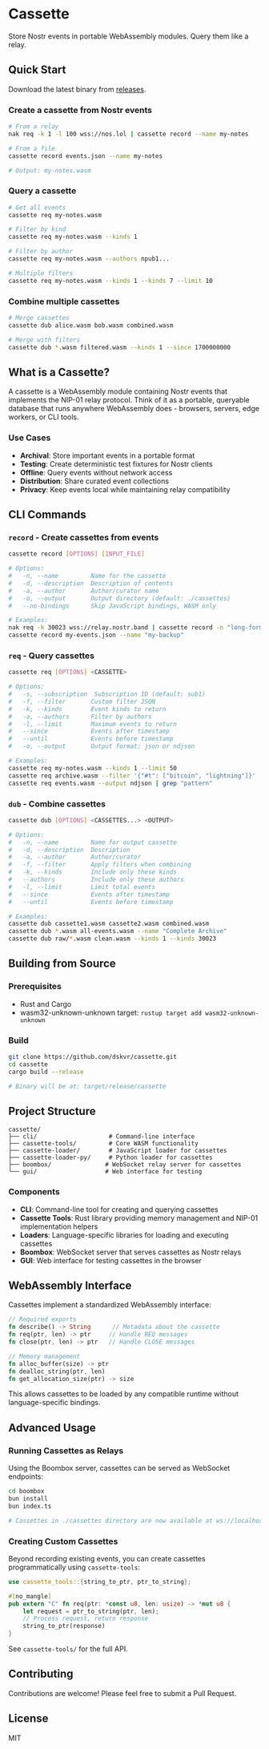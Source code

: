 # Cassette

Store Nostr events in portable WebAssembly modules. Query them like a relay.

## Quick Start

Download the latest binary from [releases](https://github.com/dskvr/cassette/releases/latest).

### Create a cassette from Nostr events

```bash
# From a relay
nak req -k 1 -l 100 wss://nos.lol | cassette record --name my-notes

# From a file
cassette record events.json --name my-notes

# Output: my-notes.wasm
```

### Query a cassette

```bash
# Get all events
cassette req my-notes.wasm

# Filter by kind
cassette req my-notes.wasm --kinds 1

# Filter by author
cassette req my-notes.wasm --authors npub1...

# Multiple filters
cassette req my-notes.wasm --kinds 1 --kinds 7 --limit 10
```

### Combine multiple cassettes

```bash
# Merge cassettes
cassette dub alice.wasm bob.wasm combined.wasm

# Merge with filters
cassette dub *.wasm filtered.wasm --kinds 1 --since 1700000000
```

## What is a Cassette?

A cassette is a WebAssembly module containing Nostr events that implements the NIP-01 relay protocol. Think of it as a portable, queryable database that runs anywhere WebAssembly does - browsers, servers, edge workers, or CLI tools.

### Use Cases

- **Archival**: Store important events in a portable format
- **Testing**: Create deterministic test fixtures for Nostr clients
- **Offline**: Query events without network access
- **Distribution**: Share curated event collections
- **Privacy**: Keep events local while maintaining relay compatibility

## CLI Commands

### `record` - Create cassettes from events

```bash
cassette record [OPTIONS] [INPUT_FILE]

# Options:
#   -n, --name         Name for the cassette
#   -d, --description  Description of contents
#   -a, --author       Author/curator name
#   -o, --output       Output directory (default: ./cassettes)
#   --no-bindings      Skip JavaScript bindings, WASM only

# Examples:
nak req -k 30023 wss://relay.nostr.band | cassette record -n "long-form"
cassette record my-events.json --name "my-backup"
```

### `req` - Query cassettes

```bash
cassette req [OPTIONS] <CASSETTE>

# Options:
#   -s, --subscription  Subscription ID (default: sub1)
#   -f, --filter       Custom filter JSON
#   -k, --kinds        Event kinds to return
#   -a, --authors      Filter by authors
#   -l, --limit        Maximum events to return
#   --since            Events after timestamp
#   --until            Events before timestamp
#   -o, --output       Output format: json or ndjson

# Examples:
cassette req my-notes.wasm --kinds 1 --limit 50
cassette req archive.wasm --filter '{"#t": ["bitcoin", "lightning"]}'
cassette req events.wasm --output ndjson | grep "pattern"
```

### `dub` - Combine cassettes

```bash
cassette dub [OPTIONS] <CASSETTES...> <OUTPUT>

# Options:
#   -n, --name         Name for output cassette
#   -d, --description  Description
#   -a, --author       Author/curator
#   -f, --filter       Apply filters when combining
#   -k, --kinds        Include only these kinds
#   --authors          Include only these authors
#   -l, --limit        Limit total events
#   --since            Events after timestamp
#   --until            Events before timestamp

# Examples:
cassette dub cassette1.wasm cassette2.wasm combined.wasm
cassette dub *.wasm all-events.wasm --name "Complete Archive"
cassette dub raw/*.wasm clean.wasm --kinds 1 --kinds 30023
```

## Building from Source

### Prerequisites

- Rust and Cargo
- wasm32-unknown-unknown target: `rustup target add wasm32-unknown-unknown`

### Build

```bash
git clone https://github.com/dskvr/cassette.git
cd cassette
cargo build --release

# Binary will be at: target/release/cassette
```

## Project Structure

```
cassette/
├── cli/                    # Command-line interface
├── cassette-tools/         # Core WASM functionality
├── cassette-loader/        # JavaScript loader for cassettes
├── cassette-loader-py/     # Python loader for cassettes
├── boombox/               # WebSocket relay server for cassettes
└── gui/                   # Web interface for testing
```

### Components

- **CLI**: Command-line tool for creating and querying cassettes
- **Cassette Tools**: Rust library providing memory management and NIP-01 implementation helpers
- **Loaders**: Language-specific libraries for loading and executing cassettes
- **Boombox**: WebSocket server that serves cassettes as Nostr relays
- **GUI**: Web interface for testing cassettes in the browser

## WebAssembly Interface

Cassettes implement a standardized WebAssembly interface:

```rust
// Required exports
fn describe() -> String      // Metadata about the cassette
fn req(ptr, len) -> ptr     // Handle REQ messages
fn close(ptr, len) -> ptr   // Handle CLOSE messages

// Memory management
fn alloc_buffer(size) -> ptr
fn dealloc_string(ptr, len)
fn get_allocation_size(ptr) -> size
```

This allows cassettes to be loaded by any compatible runtime without language-specific bindings.

## Advanced Usage

### Running Cassettes as Relays

Using the Boombox server, cassettes can be served as WebSocket endpoints:

```bash
cd boombox
bun install
bun index.ts

# Cassettes in ./cassettes directory are now available at ws://localhost:3001
```

### Creating Custom Cassettes

Beyond recording existing events, you can create cassettes programmatically using `cassette-tools`:

```rust
use cassette_tools::{string_to_ptr, ptr_to_string};

#[no_mangle]
pub extern "C" fn req(ptr: *const u8, len: usize) -> *mut u8 {
    let request = ptr_to_string(ptr, len);
    // Process request, return response
    string_to_ptr(response)
}
```

See `cassette-tools/` for the full API.

## Contributing

Contributions are welcome! Please feel free to submit a Pull Request.

## License

MIT